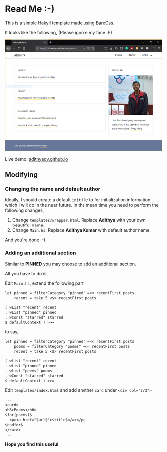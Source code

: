 # Read Me :-)

This is a simple Hakyll template made using [BareCss](http://barecss.com/).

It looks like the following, (Please ignore my face :P)

![reference image](./sample.png)

Live demo: [adithyaov.github.io](https://www.adithyaov.github.io)

## Modifying

### Changing the name and default author

Ideally, I should create a default `init` file to for initialization
information which I will do in the near future.
In the mean time you need to perform the following changes,

1. Change `templates/wrapper.html`. Replace **Adithya** with your own
beautiful name.  
2. Change `Main.hs`. Replace **Adithya Kumar** with default author name.

And you're done :-).

### Adding an additional section

Similar to **PINNED** you may choose to add an additional section.

All you have to do is,

Edit `Main.hs`, extend the following part,
```
let pinned = filterCategory "pinned" =<< recentFirst posts
    recent = take 5 <$> recentFirst posts
```
```
( wList "recent" recent
. wList "pinned" pinned 
. wConst "starred" starred
$ defaultContext ) >>=
```
to say,
```
let pinned = filterCategory "pinned" =<< recentFirst posts
    poems = filterCategory "poems" =<< recentFirst posts
    recent = take 5 <$> recentFirst posts
```
```
( wList "recent" recent
. wList "pinned" pinned 
. wList "poems" poems
. wConst "starred" starred
$ defaultContext ) >>=
```

Edit `templates/index.html` and add another `card` under `<div col="2/3">`
```
...
<card>
<h6>Poems</h6>
$for(poems)$
  <p><a href="$url$">$title$</a></p>
$endfor$
</card>
...
```

**Hope you find this useful**
